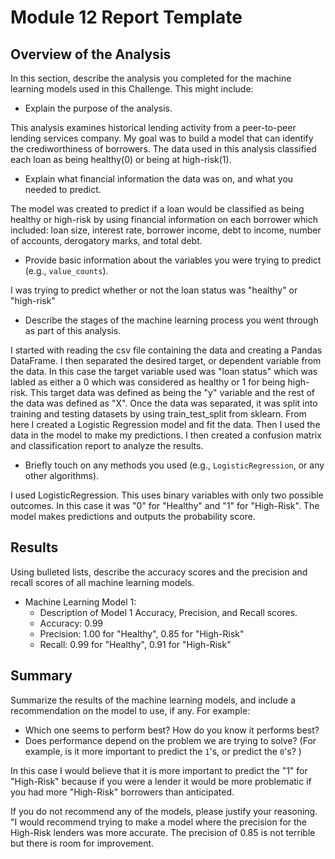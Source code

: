 # Module 12 Report Template

## Overview of the Analysis

In this section, describe the analysis you completed for the machine learning models used in this Challenge. This might include:

* Explain the purpose of the analysis.

This analysis examines historical lending activity from a peer-to-peer lending services company. My goal was to build a model that can identify the crediworthiness of borrowers. The data used in this analysis classified each loan as being healthy(0) or being at high-risk(1). 


* Explain what financial information the data was on, and what you needed to predict.

The model was created to predict if a loan would be classified as being healthy or high-risk by using financial information on each borrower which included: loan size, interest rate, borrower income, debt to income, number of accounts, derogatory marks, and total debt. 


* Provide basic information about the variables you were trying to predict (e.g., `value_counts`).

I was trying to predict whether or not the loan status was "healthy" or "high-risk"

* Describe the stages of the machine learning process you went through as part of this analysis.

I started with reading the csv file containing the data and creating a Pandas DataFrame. I then separated the desired target, or dependent variable from the data. In this case the target variable used was "loan status" which was labled as either a 0 which was considered as healthy or 1 for being high-risk. This target data was defined as being the "y" variable and the rest of the data was defined as "X". Once the data was separated, it was split into training and testing datasets by using train_test_split from sklearn. From here I created a Logistic Regression model and fit the data. Then I used the data in the model to make my predictions. I then created a confusion matrix and classification report to analyze the results.

* Briefly touch on any methods you used (e.g., `LogisticRegression`, or any other algorithms).

I used LogisticRegression. This uses binary variables with only two possible outcomes. In this case it was "0" for "Healthy" and "1" for "High-Risk". The model makes predictions and outputs the probability score.

## Results

Using bulleted lists, describe the accuracy scores and the precision and recall scores of all machine learning models.

* Machine Learning Model 1:
    * Description of Model 1 Accuracy, Precision, and Recall scores.
    * Accuracy: 0.99
    * Precision: 1.00 for "Healthy", 0.85 for "High-Risk"
    * Recall: 0.99 for "Healthy", 0.91 for "High-Risk"

## Summary

Summarize the results of the machine learning models, and include a recommendation on the model to use, if any. For example:

* Which one seems to perform best? How do you know it performs best?
* Does performance depend on the problem we are trying to solve? (For example, is it more important to predict the `1`'s, or predict the `0`'s? )

In this case I would believe that it is more important to predict the "1" for "High-Risk" because if you were a lender it would be more problematic if you had more "High-Risk" borrowers than anticipated.

If you do not recommend any of the models, please justify your reasoning.
"I would recommend trying to make a model where the precision for the High-Risk lenders was more accurate. The precision of 0.85 is not terrible but there is room for improvement.
